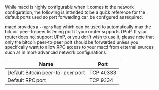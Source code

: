 While macd is highly configurable when it comes to the network configuration,
the following is intended to be a quick reference for the default ports used so
port forwarding can be configured as required.

macd provides a `--upnp` flag which can be used to automatically map the bitcoin
peer-to-peer listening port if your router supports UPnP.  If your router does
not support UPnP, or you don't wish to use it, please note that only the bitcoin
peer-to-peer port should be forwarded unless you specifically want to allow RPC
access to your macd from external sources such as in more advanced network
configurations.

|Name|Port|
|----|----|
|Default Bitcoin peer-to-peer port|TCP 40333|
|Default RPC port|TCP 9334|
